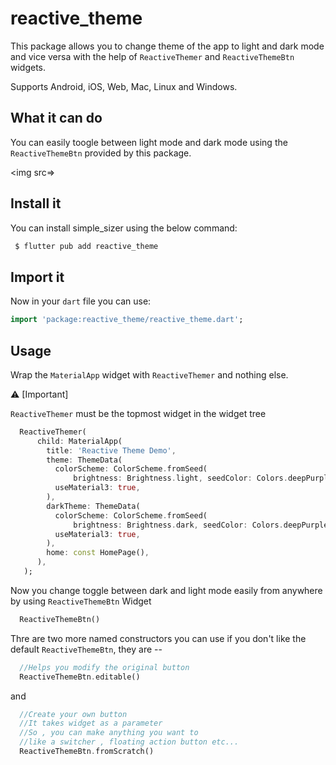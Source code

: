 # reactive_theme

This package allows you to change theme of the app to light and dark mode and vice versa
with the help of `ReactiveThemer` and `ReactiveThemeBtn` widgets.

Supports Android, iOS, Web, Mac, Linux and Windows.

## What it can do

You can easily toogle between light mode and dark mode using the `ReactiveThemeBtn` provided by
this package.

<img src=>

## Install it

You can install simple_sizer using the below command:

```css
 $ flutter pub add reactive_theme
```

## Import it

Now in your `dart` file you can use:

```dart
import 'package:reactive_theme/reactive_theme.dart';
```

## Usage

Wrap the `MaterialApp` widget with `ReactiveThemer` and nothing else.

⚠️ [Important]

`ReactiveThemer` must be the topmost widget in the widget tree

```dart
  ReactiveThemer(
      child: MaterialApp(
        title: 'Reactive Theme Demo',
        theme: ThemeData(
          colorScheme: ColorScheme.fromSeed(
              brightness: Brightness.light, seedColor: Colors.deepPurple),
          useMaterial3: true,
        ),
        darkTheme: ThemeData(
          colorScheme: ColorScheme.fromSeed(
              brightness: Brightness.dark, seedColor: Colors.deepPurple),
          useMaterial3: true,
        ),
        home: const HomePage(),
      ),
   );
```

Now you change toggle between dark and light mode easily from anywhere by using
`ReactiveThemeBtn` Widget

```dart
  ReactiveThemeBtn()
```

Thre are two more named constructors you can use if you don't like the default
`ReactiveThemeBtn`, they are --

```dart
  //Helps you modify the original button
  ReactiveThemeBtn.editable()
```

and

```dart
  //Create your own button
  //It takes widget as a parameter
  //So , you can make anything you want to
  //like a switcher , floating action button etc...
  ReactiveThemeBtn.fromScratch()
```
